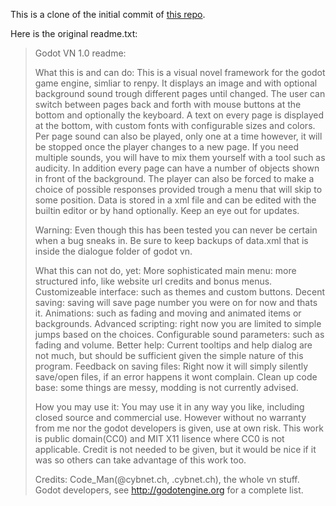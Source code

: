 This is a clone of the initial commit of [this repo](https://gitlab.com/Code_Man/Godot_VN).

Here is the original readme.txt:
>Godot VN 1.0 readme:
>
>What this is and can do:
>This is a visual novel framework for the godot game engine, simliar to renpy.
>It displays an image and with optional background sound trough different pages until changed.
>The user can switch between pages back and forth with mouse buttons at the bottom and optionally the keyboard.
>A text on every page is displayed at the bottom, with custom fonts with configurable sizes and colors.
>Per page sound can also be played, only one at a time however, it will be stopped once the player changes to a new page.
>If you need multiple sounds, you will have to mix them yourself with a tool such as audicity.
>In addition every page can have a number of objects shown in front of the background.
>The player can also be forced to make a choice of possible responses provided trough a menu that will skip to some position.
>Data is stored in a xml file and can be edited with the builtin editor or by hand optionally.
>Keep an eye out for updates.
>
>Warning: Even though this has been tested you can never be certain when a bug sneaks in.
>Be sure to keep backups of data.xml that is inside the dialogue folder of godot vn.
>
>What this can not do, yet:
>More sophisticated main menu: more structured info, like website url credits and bonus menus.
>Customizeable interface: such as themes and custom buttons.
>Decent saving: saving will save page number you were on for now and thats it.
>Animations: such as fading and moving and animated items or backgrounds.
>Advanced scripting: right now you are limited to simple jumps based on the choices.
>Configurable sound parameters: such as fading and volume.
>Better help: Current tooltips and help dialog are not much, but should be sufficient given the simple nature of this program.
>Feedback on saving files: Right now it will simply silently save/open files, if an error happens it wont complain.
>Clean up code base: some things are messy, modding is not currently advised.
>
>How you may use it:
>You may use it in any way you like, including closed source and commercial use.
>However without no warranty from me nor the godot developers is given, use at own risk.
>This work is public domain(CC0) and MIT X11 lisence where CC0 is not applicable. 
>Credit is not needed to be given, but it would be nice if it was so others can take advantage of this work too.
>
>Credits:
>Code_Man(@cybnet.ch, .cybnet.ch), the whole vn stuff.
>Godot developers, see http://godotengine.org for a complete list.
